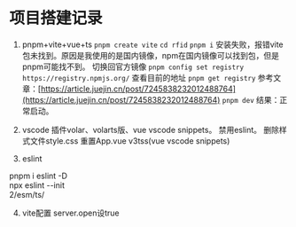 # 项目搭建记录

1. pnpm+vite+vue+ts `pnpm create vite` `cd rfid` `pnpm i` 安装失败，报错vite包未找到。原因是我使用的是国内镜像，npm在国内镜像可以找到包，但是pnpm可能找不到。 切换回官方镜像 `pnpm config set registry https://registry.npmjs.org/` 查看目前的地址 `pnpm get registry` 参考文章：[https://article.juejin.cn/post/7245838232012488764](https://article.juejin.cn/post/7245838232012488764) `pnpm dev` 结果：正常启动。
    
2. vscode 插件volar、volarts版、vue vscode snippets。 禁用eslint。 删除样式文件style.css 重置App.vue v3tss(vue vscode snippets)
    
3. eslint
    

pnpm i eslint -D  
npx eslint --init  
2/esm/ts/

4. vite配置 server.open设true